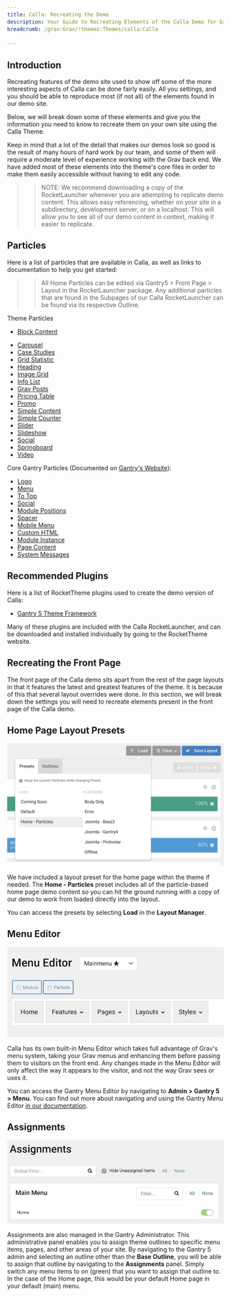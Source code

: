 ```yaml
---
title: Calla: Recreating the Demo
description: Your Guide to Recreating Elements of the Calla Demo for Grav
breadcrumb: /grav:Grav/!themes:Themes/calla:Calla

---
```


Introduction
-----

Recreating features of the demo site used to show off some of the more interesting aspects of Calla can be done fairly easily. All you settings, and you should be able to reproduce most (if not all) of the elements found in our demo site.

Below, we will break down some of these elements and give you the information you need to know to recreate them on your own site using the Calla Theme.

Keep in mind that a lot of the detail that makes our demos look so good is the result of many hours of hard work by our team, and some of them will require a moderate level of experience working with the Grav back end. We have added most of these elements into the theme's core files in order to make them easily accessible without having to edit any code.

>> NOTE: We recommend downloading a copy of the RocketLauncher whenever you are attempting to replicate demo content. This allows easy referencing, whether on your site in a subdirectory, development server, or on a localhost. This will allow you to see all of our demo content in context, making it easier to replicate.

Particles
-----

Here is a list of particles that are available in Calla, as well as links to documentation to help you get started:

>> All Home Particles can be edited via Gantry5 > Front Page > Layout in the RocketLauncher package. Any additional particles that are found in the Subpages of our Calla RocketLauncher can be found via its respective Outline.

Theme Particles

* [Block Content](particle_block.md)
+ [Carousel](particle_carousel.md)
+ [Case Studies](particle_case.md)
+ [Grid Statistic](particle_grid.md)
+ [Heading](particle_heading.md)
+ [Image Grid](particle_image.md)
+ [Info List](particle_info.md)
+ [Grav Posts](particle_grav.md)
+ [Pricing Table](particle_pricing.md)
+ [Promo](particle_promo.md)
+ [Simple Content](particle_simple.md)
+ [Simple Counter](particle_simplecounter.md)
+ [Slider](particle_slider.md)
+ [Slideshow](particle_slideshow.md)
+ [Social](particle_social.md)
+ [Springboard](particle_springboard.md)
+ [Video](particle_video.md)

Core Gantry Particles (Documented on [Gantry's Website](http://gantry.org)):

* [Logo](http://docs.gantry.org/gantry5/particles/logo)
* [Menu](http://docs.gantry.org/gantry5/particles/menu-control)
* [To Top](http://docs.gantry.org/gantry5/particles/to-top)
* [Social](http://docs.gantry.org/gantry5/particles/social)
* [Module Positions](http://docs.gantry.org/gantry5/particles/position)
* [Spacer](http://docs.gantry.org/gantry5/particles/spacer)
* [Mobile Menu](http://docs.gantry.org/gantry5/particles/mobile-menu)
* [Custom HTML](http://docs.gantry.org/gantry5/particles/custom-html)
* [Module Instance](http://docs.gantry.org/gantry5/particles/module-instance)
* [Page Content](http://docs.gantry.org/gantry5/particles/page-content)
* [System Messages](http://docs.gantry.org/gantry5/particles/system-messages)

Recommended Plugins
-----

Here is a list of RocketTheme plugins used to create the demo version of Calla:

* [Gantry 5 Theme Framework](http://gantry.org/)

Many of these plugins are included with the Calla RocketLauncher, and can be downloaded and installed individually by going to the RocketTheme website.

Recreating the Front Page
-----

The front page of the Calla demo sits apart from the rest of the page layouts in that it features the latest and greatest features of the theme. It is because of this that several layout overrides were done. In this section, we will break down the settings you will need to recreate elements present in the front page of the Calla demo.

Home Page Layout Presets
-----

![Layout Presets](assets/layout_presets.jpeg)

We have included a layout preset for the home page within the theme if needed. The **Home - Particles** preset includes all of the particle-based home page demo content so you can hit the ground running with a copy of our demo to work from loaded directly into the layout.

You can access the presets by selecting **Load** in the **Layout Manager**.

Menu Editor
-----

![](assets/menu_1.jpeg)

Calla has its own built-in Menu Editor which takes full advantage of Grav's menu system, taking your Grav menus and enhancing them before passing them to visitors on the front end. Any changes made in the Menu Editor will only affect the way it appears to the visitor, and not the way Grav sees or uses it.

You can access the Gantry Menu Editor by navigating to **Admin > Gantry 5 > Menu**. You can find out more about navigating and using the Gantry Menu Editor [in our documentation](http://docs.gantry.org/gantry5/configure/menu-editor).

Assignments
-----

![](assets/assignments_1.jpeg)

Assignments are also managed in the Gantry Administrator. This administrative panel enables you to assign theme outlines to specific menu items, pages, and other areas of your site. By navigating to the Gantry 5 admin and selecting an outline other than the **Base Outline**, you will be able to assign that outline by navigating to the **Assignments** panel. Simply switch any menu items to on (green) that you want to assign that outline to. In the case of the Home page, this would be your default Home page in your default (main) menu.
